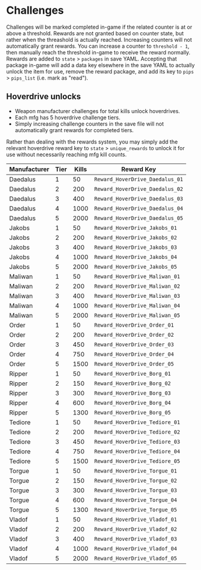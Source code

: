 # Challenges
Challenges will be marked completed in-game if the related counter is at or above a threshold. Rewards are not granted based on counter state, but rather when the threashold is actually reached. Increasing counters will not automatically grant rewards. You can increase a counter to `threshold - 1`, then manually reach the threshold in-game to receive the reward normally. Rewards are added to `state` > `packages` in save YAML. Accepting that package in-game will add a data key elsewhere in the save YAML to actually unlock the item for use, remove the reward package, and add its key to `pips` > `pips_list` (i.e. mark as "read").

## Hoverdrive unlocks
- Weapon manufacturer challenges for total kills unlock hoverdrives.
- Each mfg has 5 hoverdrive challenge tiers.
- Simply increasing challenge counters in the save file will not automatically grant rewards for completed tiers.

Rather than dealing with the rewards system, you may simply add the relevant hoverdrive reward key to `state` > `unique_rewards` to unlock it for use without necessarily reaching mfg kill counts.

| Manufacturer | Tier | Kills | Reward Key                      |
|--------------|------|-------|---------------------------------|
| Daedalus     | 1    | 50    | `Reward_HoverDrive_Daedalus_01` |
| Daedalus     | 2    | 200   | `Reward_HoverDrive_Daedalus_02` |
| Daedalus     | 3    | 400   | `Reward_HoverDrive_Daedalus_03` |
| Daedalus     | 4    | 1000  | `Reward_HoverDrive_Daedalus_04` |
| Daedalus     | 5    | 2000  | `Reward_HoverDrive_Daedalus_05` |
| Jakobs       | 1    | 50    | `Reward_HoverDrive_Jakobs_01`   |
| Jakobs       | 2    | 200   | `Reward_HoverDrive_Jakobs_02`   |
| Jakobs       | 3    | 400   | `Reward_HoverDrive_Jakobs_03`   |
| Jakobs       | 4    | 1000  | `Reward_HoverDrive_Jakobs_04`   |
| Jakobs       | 5    | 2000  | `Reward_HoverDrive_Jakobs_05`   |
| Maliwan      | 1    | 50    | `Reward_HoverDrive_Maliwan_01`  |
| Maliwan      | 2    | 200   | `Reward_HoverDrive_Maliwan_02`  |
| Maliwan      | 3    | 400   | `Reward_HoverDrive_Maliwan_03`  |
| Maliwan      | 4    | 1000  | `Reward_HoverDrive_Maliwan_04`  |
| Maliwan      | 5    | 2000  | `Reward_HoverDrive_Maliwan_05`  |
| Order        | 1    | 50    | `Reward_HoverDrive_Order_01`    |
| Order        | 2    | 200   | `Reward_HoverDrive_Order_02`    |
| Order        | 3    | 450   | `Reward_HoverDrive_Order_03`    |
| Order        | 4    | 750   | `Reward_HoverDrive_Order_04`    |
| Order        | 5    | 1500  | `Reward_HoverDrive_Order_05`    |
| Ripper       | 1    | 50    | `Reward_HoverDrive_Borg_01`     |
| Ripper       | 2    | 150   | `Reward_HoverDrive_Borg_02`     |
| Ripper       | 3    | 300   | `Reward_HoverDrive_Borg_03`     |
| Ripper       | 4    | 600   | `Reward_HoverDrive_Borg_04`     |
| Ripper       | 5    | 1300  | `Reward_HoverDrive_Borg_05`     |
| Tediore      | 1    | 50    | `Reward_HoverDrive_Tediore_01`  |
| Tediore      | 2    | 200   | `Reward_HoverDrive_Tediore_02`  |
| Tediore      | 3    | 450   | `Reward_HoverDrive_Tediore_03`  |
| Tediore      | 4    | 750   | `Reward_HoverDrive_Tediore_04`  |
| Tediore      | 5    | 1500  | `Reward_HoverDrive_Tediore_05`  |
| Torgue       | 1    | 50    | `Reward_HoverDrive_Torgue_01`   |
| Torgue       | 2    | 150   | `Reward_HoverDrive_Torgue_02`   |
| Torgue       | 3    | 300   | `Reward_HoverDrive_Torgue_03`   |
| Torgue       | 4    | 600   | `Reward_HoverDrive_Torgue_04`   |
| Torgue       | 5    | 1300  | `Reward_HoverDrive_Torgue_05`   |
| Vladof       | 1    | 50    | `Reward_HoverDrive_Vladof_01`   |
| Vladof       | 2    | 200   | `Reward_HoverDrive_Vladof_02`   |
| Vladof       | 3    | 400   | `Reward_HoverDrive_Vladof_03`   |
| Vladof       | 4    | 1000  | `Reward_HoverDrive_Vladof_04`   |
| Vladof       | 5    | 2000  | `Reward_HoverDrive_Vladof_05`   |
